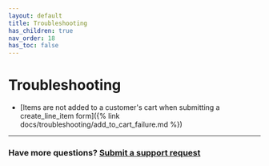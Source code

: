 ```yaml
---
layout: default
title: Troubleshooting
has_children: true
nav_order: 18
has_toc: false
---
```


# Troubleshooting

- [Items are not added to a customer's cart when submitting a create_line_item form]({% link docs/troubleshooting/add_to_cart_failure.md %})

* * *

### Have more questions? [Submit a support request](https://support.easol.com/hc/en-gb/requests/new)
